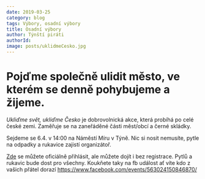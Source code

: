 ```yaml
---
date: 2019-03-25
category: blog
tags: Výbory, osadní výbory
title: Osadní výbory
author: Týnští piráti
authorId:
image: posts/uklidmeCesko.jpg
---
```


Pojďme společně ulidit město, ve kterém se denně pohybujeme a žijeme.
==================================================

*Ukliďme svět, ukliďme Česko* je dobrovolnická akce, která probíhá po celé české zemi. Zaměřuje se na zaneřáděné části měst/obcí a černé skládky.

Sejdeme se 6.4. v 14:00 na Náměstí Míru v Týně. Nic si nosit nemusíte, pytle na odpadky a rukavice zajistí organizátoř.

[Zde](https://www.uklidmecesko.cz/event/21440/) se můžete oficiálně přihlásit, ale můžete dojít i bez registrace. Pytlů a rukavic bude dost pro všechny. Koukňete taky na fb událost ať víte kdo z vašich přátel dorazí https://www.facebook.com/events/563024150846870/
